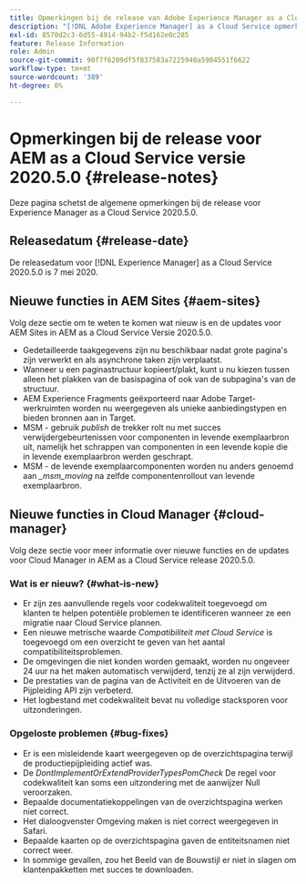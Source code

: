 ```yaml
---
title: Opmerkingen bij de release van Adobe Experience Manager as a Cloud Service voor 2020.5.0
description: "[!DNL Adobe Experience Manager] as a Cloud Service opmerkingen bij de release 2020.5.0."
exl-id: 8570d2c3-6d55-4914-94b2-f5d162e0c285
feature: Release Information
role: Admin
source-git-commit: 90f7f6209df5f837583a7225940a5984551f6622
workflow-type: tm+mt
source-wordcount: '389'
ht-degree: 0%

---
```


# Opmerkingen bij de release voor AEM as a Cloud Service versie 2020.5.0 {#release-notes}

Deze pagina schetst de algemene opmerkingen bij de release voor Experience Manager as a Cloud Service 2020.5.0.

## Releasedatum {#release-date}

De releasedatum voor [!DNL Experience Manager] as a Cloud Service 2020.5.0 is 7 mei 2020.

## Nieuwe functies in AEM Sites {#aem-sites}

Volg deze sectie om te weten te komen wat nieuw is en de updates voor AEM Sites in AEM as a Cloud Service Versie 2020.5.0.

* Gedetailleerde taakgegevens zijn nu beschikbaar nadat grote pagina&#39;s zijn verwerkt en als asynchrone taken zijn verplaatst.
* Wanneer u een paginastructuur kopieert/plakt, kunt u nu kiezen tussen alleen het plakken van de basispagina of ook van de subpagina&#39;s van de structuur.
* AEM Experience Fragments geëxporteerd naar Adobe Target-werkruimten worden nu weergegeven als unieke aanbiedingstypen en bieden bronnen aan in Target.
* MSM - gebruik *publish* de trekker rolt nu met succes verwijdergebeurtenissen voor componenten in levende exemplaarbron uit, namelijk het schrappen van componenten in een levende kopie die in levende exemplaarbron werden geschrapt.
* MSM - de levende exemplaarcomponenten worden nu anders genoemd aan *_msm_moving* na zelfde componentenrollout van levende exemplaarbron.


## Nieuwe functies in Cloud Manager {#cloud-manager}

Volg deze sectie voor meer informatie over nieuwe functies en de updates voor Cloud Manager in AEM as a Cloud Service release 2020.5.0.

### Wat is er nieuw? {#what-is-new}

* Er zijn zes aanvullende regels voor codekwaliteit toegevoegd om klanten te helpen potentiële problemen te identificeren wanneer ze een migratie naar Cloud Service plannen.
* Een nieuwe metrische waarde *Compatibiliteit met Cloud Service* is toegevoegd om een overzicht te geven van het aantal compatibiliteitsproblemen.
* De omgevingen die niet konden worden gemaakt, worden nu ongeveer 24 uur na het maken automatisch verwijderd, tenzij ze al zijn verwijderd.
* De prestaties van de pagina van de Activiteit en de Uitvoeren van de Pijpleiding API zijn verbeterd.
* Het logbestand met codekwaliteit bevat nu volledige stacksporen voor uitzonderingen.

### Opgeloste problemen  {#bug-fixes}

* Er is een misleidende kaart weergegeven op de overzichtspagina terwijl de productiepijpleiding actief was.
* De *DontImplementOrExtendProviderTypesPomCheck* De regel voor codekwaliteit kan soms een uitzondering met de aanwijzer Null veroorzaken.
* Bepaalde documentatiekoppelingen van de overzichtspagina werken niet correct.
* Het dialoogvenster Omgeving maken is niet correct weergegeven in Safari.
* Bepaalde kaarten op de overzichtspagina gaven de entiteitsnamen niet correct weer.
* In sommige gevallen, zou het Beeld van de Bouwstijl er niet in slagen om klantenpakketten met succes te downloaden.
